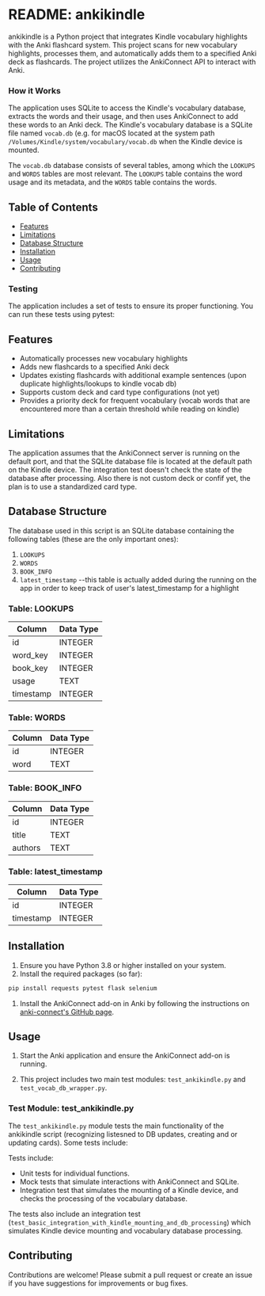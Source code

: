 # README: ankikindle 

ankikindle is a Python project that integrates Kindle vocabulary highlights with the Anki flashcard system. This project scans for new vocabulary highlights, processes them, and automatically adds them to a specified Anki deck as flashcards. The project utilizes the AnkiConnect API to interact with Anki.

### How it Works

The application uses SQLite to access the Kindle's vocabulary database, extracts the words and their usage, and then uses AnkiConnect to add these words to an Anki deck. The Kindle's vocabulary database is a SQLite file named `vocab.db` (e.g. for macOS located at the system path `/Volumes/Kindle/system/vocabulary/vocab.db` when the Kindle device is mounted.

The `vocab.db` database consists of several tables, among which the `LOOKUPS` and `WORDS` tables are most relevant. The `LOOKUPS` table contains the word usage and its metadata, and the `WORDS` table contains the words.


## Table of Contents

- [Features](#features)
- [Limitations](#limitations)
- [Database Structure](#database-structure)
- [Installation](#installation)
- [Usage](#usage)
- [Contributing](#contributing)

### Testing

The application includes a set of tests to ensure its proper functioning. You can run these tests using pytest:



## Features

- Automatically processes new vocabulary highlights
- Adds new flashcards to a specified Anki deck
- Updates existing flashcards with additional example sentences (upon duplicate highlights/lookups to kindle vocab db)
- Supports custom deck and card type configurations (not yet)
- Provides a priority deck for frequent vocabulary (vocab words that are encountered more than a certain threshold while reading on kindle)


## Limitations

The application assumes that the AnkiConnect server is running on the default port, and that the SQLite database file is located at the default path on the Kindle device. The integration test doesn't check the state of the database after processing. Also there is not custom deck or confif yet, the plan is to use a standardized card type.


## Database Structure

The database used in this script is an SQLite database containing the following tables (these are the only important ones):

1. `LOOKUPS`
2. `WORDS`
3. `BOOK_INFO`
4. `latest_timestamp` --this table is actually added during the running on the app in order to keep track of user's latest_timestamp for a highlight

### Table: LOOKUPS

| Column     | Data Type |
|------------|-----------|
| id         | INTEGER   |
| word_key   | INTEGER   |
| book_key   | INTEGER   |
| usage      | TEXT      |
| timestamp  | INTEGER   |

### Table: WORDS

| Column     | Data Type |
|------------|-----------|
| id         | INTEGER   |
| word       | TEXT      |

### Table: BOOK_INFO

| Column     | Data Type |
|------------|-----------|
| id         | INTEGER   |
| title      | TEXT      |
| authors    | TEXT      |

### Table: latest_timestamp

| Column     | Data Type |
|------------|-----------|
| id         | INTEGER   |
| timestamp  | INTEGER   |



## Installation

1. Ensure you have Python 3.8 or higher installed on your system.
2. Install the required packages (so far):

```bash
pip install requests pytest flask selenium
```

1. Install the AnkiConnect add-on in Anki by following the instructions on [anki-connect's GitHub page](https://github.com/FooSoft/anki-connect).

## Usage

1. Start the Anki application and ensure the AnkiConnect add-on is running.

2. This project includes two main test modules: `test_ankikindle.py` and `test_vocab_db_wrapper.py`.

### Test Module: test_ankikindle.py

The `test_ankikindle.py` module tests the main functionality of the ankikindle script (recognizing listesned to DB updates, creating and or updating cards). Some tests include:

Tests include:

- Unit tests for individual functions.
- Mock tests that simulate interactions with AnkiConnect and SQLite.
- Integration test that simulates the mounting of a Kindle device, and checks the processing of the vocabulary database.

The tests also include an integration test (`test_basic_integration_with_kindle_mounting_and_db_processing`) which simulates Kindle device mounting and vocabulary database processing. 


## Contributing

Contributions are welcome! Please submit a pull request or create an issue if you have suggestions for improvements or bug fixes.
